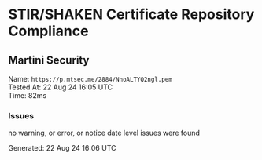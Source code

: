 # STIR/SHAKEN Certificate Repository Compliance

## Martini Security

Name: `https://p.mtsec.me/2884/NnoALTYQ2ngl.pem`\
Tested At: 22 Aug 24 16:05 UTC\
Time: 82ms

### Issues

no warning, or error, or notice date level issues were found

Generated: 22 Aug 24 16:06 UTC